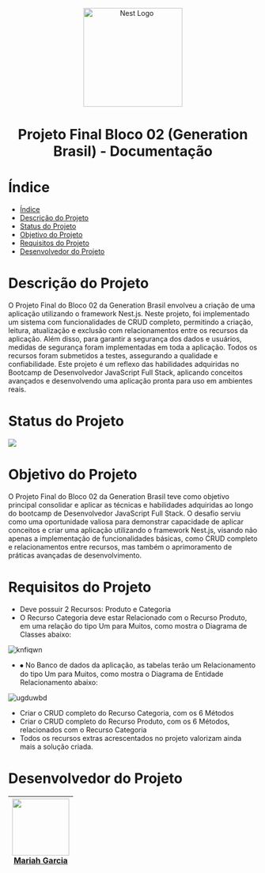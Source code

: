 <p align="center">
  <a href="http://nestjs.com/" target="blank"><img src="https://nestjs.com/img/logo-small.svg" width="200" alt="Nest Logo" /></a>
</p>

<h1 align="center"> Projeto Final Bloco 02 (Generation Brasil) - Documentação </h1>

# Índice

* [Índice](#índice)
* [Descrição do Projeto](#descrição-do-projeto)
* [Status do Projeto](#status-do-projeto)
* [Objetivo do Projeto](#objetivo-do-projeto)
* [Requisitos do Projeto](#requisitos-do-projeto)
* [Desenvolvedor do Projeto](#desenvolvedor-do-projeto)


# Descrição do Projeto

O Projeto Final do Bloco 02 da Generation Brasil envolveu a criação de uma aplicação utilizando o framework Nest.js. Neste projeto, foi implementado um sistema com funcionalidades de CRUD completo, permitindo a criação, leitura, atualização e exclusão com relacionamentos entre os recursos da aplicação. Além disso, para garantir a segurança dos dados e usuários, medidas de segurança foram implementadas em toda a aplicação. Todos os recursos foram submetidos a testes, assegurando a qualidade e confiabilidade. Este projeto é um reflexo das habilidades adquiridas no Bootcamp de Desenvolvedor JavaScript Full Stack, aplicando conceitos avançados e desenvolvendo uma aplicação pronta para uso em ambientes reais.

# Status do Projeto

<p>
<img loading="lazy" src="http://img.shields.io/static/v1?label=STATUS&message=CONCLUIDO&color=GREEN&style=for-the-badge"/>
</p>

# Objetivo do Projeto

O Projeto Final do Bloco 02 da Generation Brasil teve como objetivo principal consolidar e aplicar as técnicas e habilidades adquiridas ao longo do bootcamp de Desenvolvedor JavaScript Full Stack. O desafio serviu como uma oportunidade valiosa para demonstrar capacidade de aplicar conceitos e criar uma aplicação utilizando o framework Nest.js, visando não apenas a implementação de funcionalidades básicas, como CRUD completo e relacionamentos entre recursos, mas também o aprimoramento de práticas avançadas de desenvolvimento.

# Requisitos do Projeto

- Deve possuir 2 Recursos: Produto e Categoria
- O Recurso Categoria deve estar Relacionado com o Recurso Produto, em uma relação do tipo Um para Muitos, como mostra o Diagrama de Classes abaixo:

![knfiqwn](https://github.com/Mariahcpgo/projeto_final_bloco_02/assets/162521119/abd3333d-0b7c-4247-9376-bbd921be3cf3)

- ⦁	No Banco de dados da aplicação, as tabelas terão um Relacionamento do tipo Um para Muitos, como mostra o Diagrama de Entidade Relacionamento abaixo:

![ugduwbd](https://github.com/Mariahcpgo/projeto_final_bloco_02/assets/162521119/bf1879f9-bb22-4a61-801b-8f430c6ec916)

- Criar o CRUD completo do Recurso Categoria, com os 6 Métodos
- Criar o CRUD completo do Recurso Produto, com os 6 Métodos, relacionados com o Recurso Categoria
- Todos os recursos extras acrescentados no projeto valorizam ainda mais a solução criada.

# Desenvolvedor do Projeto

| [<img loading="lazy" src="https://avatars.githubusercontent.com/u/162521119?v=4" width=115><br>Mariah Garcia](https://github.com/Mariahcpgo) | 
| :---: | 


